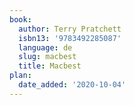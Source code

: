 ```yaml
---
book:
  author: Terry Pratchett
  isbn13: '9783492285087'
  language: de
  slug: macbest
  title: Macbest
plan:
  date_added: '2020-10-04'
---
```

